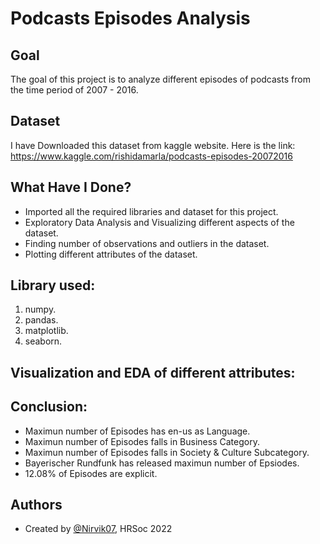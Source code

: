 
# Podcasts Episodes Analysis


## Goal

The goal of this project is to analyze different episodes of podcasts from the time period of 2007 - 2016.
## Dataset
I have Downloaded this dataset from kaggle website. Here is the link: https://www.kaggle.com/rishidamarla/podcasts-episodes-20072016

## What Have I Done?

- Imported all the required libraries and dataset for this project.
- Exploratory Data Analysis and Visualizing different aspects of the dataset.
- Finding number of observations and outliers in the dataset.
- Plotting different attributes of the dataset.
## Library used:

1. numpy.
2. pandas.
3. matplotlib.
4. seaborn.
## Visualization and EDA of different attributes:
## Conclusion:

- Maximun number of Episodes has en-us as Language.
- Maximun number of Episodes falls in Business Category.
- Maximun number of Episodes falls in Society & Culture Subcategory.
- Bayerischer Rundfunk has released maximun number of Epsiodes.
- 12.08% of Episodes are explicit.
## Authors

- Created by [@Nirvik07](https://github.com/Nirvik07), HRSoc 2022

